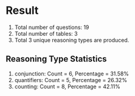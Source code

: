 # Result<br/>
1. Total number of questions: 19<br/>
2. Total number of tables: 3<br/>
3. Total 3 unique reasoning types are produced.<br/>
## **Reasoning Type Statistics**<br/>
1. conjunction: Count = 6, Percentage = 31.58%<br/>
2. quantifiers: Count = 5, Percentage = 26.32%<br/>
3. counting: Count = 8, Percentage = 42.11%<br/>
